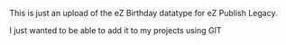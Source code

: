This is just an upload of the eZ Birthday datatype for eZ Publish Legacy.

I just wanted to be able to add it to my projects using GIT
